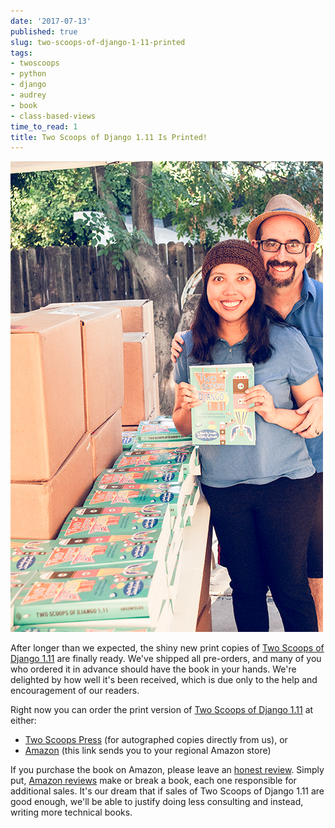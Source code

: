 ```yaml
---
date: '2017-07-13'
published: true
slug: two-scoops-of-django-1-11-printed
tags:
- twoscoops
- python
- django
- audrey
- book
- class-based-views
time_to_read: 1
title: Two Scoops of Django 1.11 Is Printed!
---
```


[![Two Scoops of Django](/public/images/danny-and-audrey-tsd111.jpg)](https://roygreenfeld.com/products/two-scoops-of-django-1-11)

After longer than we expected, the shiny new print copies of [Two Scoops
of Django
1.11](https://roygreenfeld.com/products/two-scoops-of-django-1-11) are
finally ready. We've shipped all pre-orders, and many of you who
ordered it in advance should have the book in your hands. We're
delighted by how well it's been received, which is due only to the help
and encouragement of our readers.

Right now you can order the print version of [Two Scoops of Django
1.11](https://roygreenfeld.com/products/two-scoops-of-django-1-11) at
either:

-   [Two Scoops
    Press](https://www.roygreenfeld.com/products/two-scoops-of-django-1-11)
    (for autographed copies directly from us), or
-   [Amazon](https://mybook.to/tsd111) (this link sends you to your
    regional Amazon store)

If you purchase the book on Amazon, please leave an [honest
review](https://www.amazon.com/review/create-review/?asin=0692915729).
Simply put, [Amazon
reviews](https://www.amazon.com/review/create-review/?asin=0692915729)
make or break a book, each one responsible for additional sales. It's
our dream that if sales of Two Scoops of Django 1.11 are good enough,
we'll be able to justify doing less consulting and instead, writing
more technical books.
